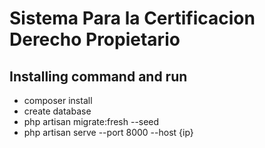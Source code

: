 # Sistema Para la Certificacion Derecho Propietario
## Installing command and run
* composer install
* create database
* php artisan migrate:fresh --seed
* php artisan serve --port 8000 --host {ip}
